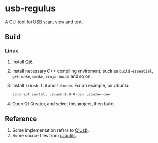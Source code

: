 ﻿# usb-regulus
A GUI tool for USB scan, view and test.

## Build

### Linux

1. Install [Qt6](https://www.qt.io/download).
2. Install necessary C++ compiling enviroment, such as `build-essential`, `g++`, `make`, `cmake`, `ninja-build` and so on.
3. Install `libusb-1.0` and `libudev`. For an example, on Ubuntu:

    ```bash
    sudo apt install libusb-1.0-0-dev libudev-dev
    ```

4. Open Qt Creator, and select this project, then build.

## Reference

1. Some implementation refers to [QtUsb](https://github.com/fpoussin/QtUsb).
2. Some source files from [usbutils](https://github.com/gregkh/usbutils).
